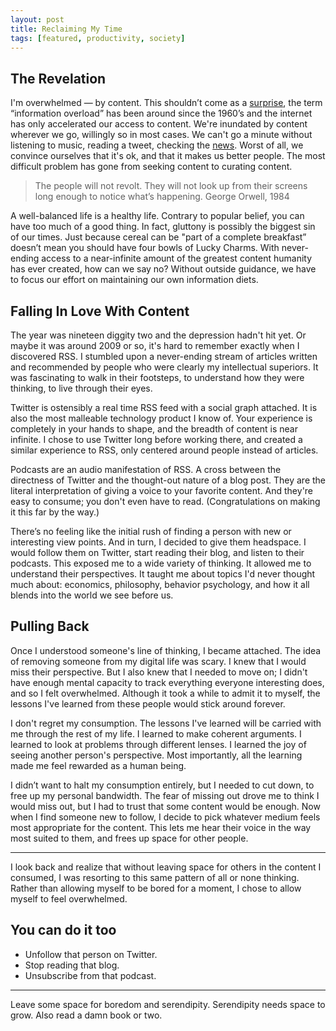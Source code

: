 ```yaml
---
layout: post
title: Reclaiming My Time
tags: [featured, productivity, society]
---
```


## The Revelation

I'm overwhelmed — by content. This shouldn’t come as a [surprise](https://en.wikipedia.org/wiki/Information_overload), the term “information overload” has been around since the 1960’s and the internet has only accelerated our access to content. We're inundated by content wherever we go, willingly so in most cases. We can't go a minute without listening to music, reading a tweet, checking the [news](https://www.theguardian.com/media/2013/apr/12/news-is-bad-rolf-dobelli). Worst of all, we convince ourselves that it's ok, and that it makes us better people. The most difficult problem has gone from seeking content to curating content.


> The people will not revolt. They will not look up from their screens long enough to notice what’s happening.
  George Orwell, 1984

A well-balanced life is a healthy life. Contrary to popular belief, you can have too much of a good thing. In fact, gluttony is possibly the biggest sin of our times. Just because cereal can be "part of a complete breakfast” doesn’t mean you should have four bowls of Lucky Charms. With never-ending access to a near-infinite amount of the greatest content humanity has ever created, how can we say no? Without outside guidance, we have to focus our effort on maintaining our own information diets.


## Falling In Love With Content

The year was nineteen diggity two and the depression hadn't hit yet. Or maybe it was around 2009 or so, it's hard to remember exactly when I discovered RSS. I stumbled upon a never-ending stream of articles written and recommended by people who were clearly my intellectual superiors. It was fascinating to walk in their footsteps, to understand how they were thinking, to live through their eyes.

Twitter is ostensibly a real time RSS feed with a social graph attached. It is also the most malleable technology product I know of. Your experience is completely in your hands to shape, and the breadth of content is near infinite. I chose to use Twitter long before working there, and created a similar experience to RSS, only centered around people instead of articles.

Podcasts are an audio manifestation of RSS. A cross between the directness of Twitter and the thought-out nature of a blog post. They are the literal interpretation of giving a voice to your favorite content. And they're easy to consume; you don't even have to read. (Congratulations on making it this far by the way.)

There’s no feeling like the initial rush of finding a person with new or interesting view points. And in turn, I decided to give them headspace. I would follow them on Twitter, start reading their blog, and listen to their podcasts. This exposed me to a wide variety of thinking. It allowed me to understand their perspectives. It taught me about topics I'd never thought much about: economics, philosophy, behavior psychology, and how it all blends into the world we see before us.


## Pulling Back

Once I understood someone's line of thinking, I became attached. The idea of removing someone from my digital life was scary. I knew that I would miss their perspective. But I also knew that I needed to move on; I didn't have enough mental capacity to track everything everyone interesting does, and so I felt overwhelmed. Although it took a while to admit it to myself, the lessons I've learned from these people would stick around forever.

I don't regret my consumption. The lessons I've learned will be carried with me through the rest of my life. I learned to make coherent arguments. I learned to look at problems through different lenses. I learned the joy of seeing another person's perspective. Most importantly, all the learning made me feel rewarded as a human being.

I didn’t want to halt my consumption entirely, but I needed to cut down, to free up my personal bandwidth. The fear of missing out drove me to think I would miss out, but I had to trust that some content would be enough. Now when I find someone new to follow, I decide to pick whatever medium feels most appropriate for the content. This lets me hear their voice in the way most suited to them, and frees up space for other people.


----------

I look back and realize that without leaving space for others in the content I consumed, I was resorting to this same pattern of all or none thinking. Rather than allowing myself to be bored for a moment, I chose to allow myself to feel overwhelmed.

## You can do it too
- Unfollow that person on Twitter.
- Stop reading that blog.
- Unsubscribe from that podcast.


----------

Leave some space for boredom and serendipity. Serendipity needs space to grow. Also read a damn book or two.

